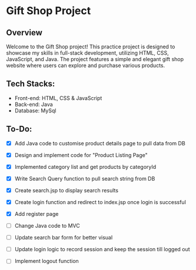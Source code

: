 # Gift Shop Project

## Overview
Welcome to the Gift Shop project! This practice project is designed to showcase my skills in full-stack development, utilizing HTML, CSS, JavaScript, and Java. The project features a simple and elegant gift shop website where users can explore and purchase various products.

## Tech Stacks:
* Front-end: HTML, CSS & JavaScript
* Back-end: Java
* Database: MySql

## To-Do:
- [x] Add Java code to customise product details page to pull data from DB
- [x] Design and implement code for "Product Listing Page"
- [x] Implemented category list and get products by categoryId
- [x] Write Search Query function to pull search string from DB
- [x] Create search.jsp to display search results
- [x] Create login function and redirect to index.jsp once login is successful
- [x] Add register page
- [ ] Change Java code to MVC
- [ ] Update search bar form for better visual
- [ ] Update login logic to record session and keep the session till logged out
- [ ] Implement logout function

 

